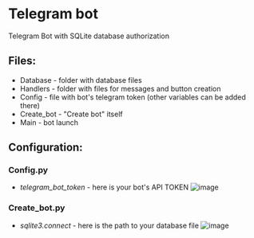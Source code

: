 # Telegram bot
Telegram Bot with SQLite database authorization

## Files:
* Database - folder with database files
* Handlers - folder with files for messages and button creation
* Config - file with bot's telegram token (other variables can be added there)
* Create_bot - "Create bot" itself
* Main - bot launch

## Configuration:
### Config.py
* _telegram_bot_token_ - here is your bot's API TOKEN
![image](https://user-images.githubusercontent.com/46675878/220084156-182fdda7-b472-4d80-9d58-cc2ad39f5a5f.png)

### Create_bot.py
* _sqlite3.connect_ - here is the path to your database file
![image](https://user-images.githubusercontent.com/46675878/220084950-576456e6-ca75-4272-9b90-896c9a6df344.png)
